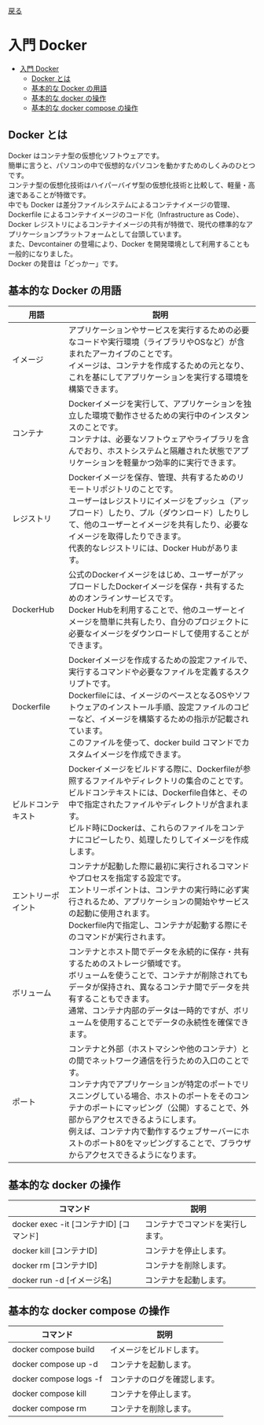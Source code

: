 [戻る](../../../README.md)

# 入門 Docker

- [入門 Docker](#入門-docker)
  - [Docker とは](#docker-とは)
  - [基本的な Docker の用語](#基本的な-docker-の用語)
  - [基本的な docker の操作](#基本的な-docker-の操作)
  - [基本的な docker compose の操作](#基本的な-docker-compose-の操作)

## Docker とは

Docker はコンテナ型の仮想化ソフトウェアです。  
簡単に言うと、パソコンの中で仮想的なパソコンを動かすためのしくみのひとつです。  
コンテナ型の仮想化技術はハイパーバイザ型の仮想化技術と比較して、軽量・高速であることが特徴です。  
中でも Docker は差分ファイルシステムによるコンテナイメージの管理、Dockerfile によるコンテナイメージのコード化（Infrastructure as Code）、Docker レジストリによるコンテナイメージの共有が特徴で、現代の標準的なアプリケーションプラットフォームとして台頭しています。  
また、Devcontainer の登場により、Docker を開発環境として利用することも一般的になりました。  
Docker の発音は「どっかー」です。

## 基本的な Docker の用語

| 用語               | 説明                                                                                                                                                                                                                                                                                                                                                                                                                 |
| ------------------ | -------------------------------------------------------------------------------------------------------------------------------------------------------------------------------------------------------------------------------------------------------------------------------------------------------------------------------------------------------------------------------------------------------------------- |
| イメージ           | アプリケーションやサービスを実行するための必要なコードや実行環境（ライブラリやOSなど）が含まれたアーカイブのことです。<br/>イメージは、コンテナを作成するための元となり、これを基にしてアプリケーションを実行する環境を構築できます。                                                                                                                                                                                |
| コンテナ           | Dockerイメージを実行して、アプリケーションを独立した環境で動作させるための実行中のインスタンスのことです。<br/>コンテナは、必要なソフトウェアやライブラリを含んでおり、ホストシステムと隔離された状態でアプリケーションを軽量かつ効率的に実行できます。                                                                                                                                                              |
| レジストリ         | Dockerイメージを保存、管理、共有するためのリモートリポジトリのことです。<br/>ユーザーはレジストリにイメージをプッシュ（アップロード）したり、プル（ダウンロード）したりして、他のユーザーとイメージを共有したり、必要なイメージを取得したりできます。<br/>代表的なレジストリには、Docker Hubがあります。                                                                                                             |
| DockerHub          | 公式のDockerイメージをはじめ、ユーザーがアップロードしたDockerイメージを保存・共有するためのオンラインサービスです。<br/>Docker Hubを利用することで、他のユーザーとイメージを簡単に共有したり、自分のプロジェクトに必要なイメージをダウンロードして使用することができます。                                                                                                                                          |
| Dockerfile         | Dockerイメージを作成するための設定ファイルで、実行するコマンドや必要なファイルを定義するスクリプトです。<br/>Dockerfileには、イメージのベースとなるOSやソフトウェアのインストール手順、設定ファイルのコピーなど、イメージを構築するための指示が記載されています。<br/>このファイルを使って、docker build コマンドでカスタムイメージを作成できます。                                                                  |
| ビルドコンテキスト | Dockerイメージをビルドする際に、Dockerfileが参照するファイルやディレクトリの集合のことです。<br/>ビルドコンテキストには、Dockerfile自体と、その中で指定されたファイルやディレクトリが含まれます。<br/>ビルド時にDockerは、これらのファイルをコンテナにコピーしたり、処理したりしてイメージを作成します。                                                                                                             |
| エントリーポイント | コンテナが起動した際に最初に実行されるコマンドやプロセスを指定する設定です。<br/>エントリーポイントは、コンテナの実行時に必ず実行されるため、アプリケーションの開始やサービスの起動に使用されます。<br/>Dockerfile内で指定し、コンテナが起動する際にそのコマンドが実行されます。                                                                                                                                     |
| ボリューム         | コンテナとホスト間でデータを永続的に保存・共有するためのストレージ領域です。<br/>ボリュームを使うことで、コンテナが削除されてもデータが保持され、異なるコンテナ間でデータを共有することもできます。<br/>通常、コンテナ内部のデータは一時的ですが、ボリュームを使用することでデータの永続性を確保できます。                                                                                                           |
| ポート             | コンテナと外部（ホストマシンや他のコンテナ）との間でネットワーク通信を行うための入口のことです。<br/>コンテナ内でアプリケーションが特定のポートでリスニングしている場合、ホストのポートをそのコンテナのポートにマッピング（公開）することで、外部からアクセスできるようにします。<br/>例えば、コンテナ内で動作するウェブサーバーにホストのポート80をマッピングすることで、ブラウザからアクセスできるようになります。 |

## 基本的な docker の操作

| コマンド                                | 説明                             |
| --------------------------------------- | -------------------------------- |
| docker exec -it [コンテナID] [コマンド] | コンテナでコマンドを実行します。 |
| docker kill [コンテナID]                | コンテナを停止します。           |
| docker rm [コンテナID]                  | コンテナを削除します。           |
| docker run -d [イメージ名]              | コンテナを起動します。           |

## 基本的な docker compose の操作

| コマンド               | 説明                         |
| ---------------------- | ---------------------------- |
| docker compose build   | イメージをビルドします。     |
| docker compose up -d   | コンテナを起動します。       |
| docker compose logs -f | コンテナのログを確認します。 |
| docker compose kill    | コンテナを停止します。       |
| docker compose rm      | コンテナを削除します。       |
